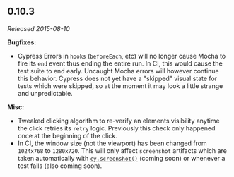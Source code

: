 ## 0.10.3

_Released 2015-08-10_

**Bugfixes:**

- Cypress Errors in `hooks` (`beforeEach`, etc) will no longer cause Mocha to
  fire its `end` event thus ending the entire run. In CI, this would cause the
  test suite to end early. Uncaught Mocha errors will however continue this
  behavior. Cypress does not yet have a "skipped" visual state for tests which
  were skipped, so at the moment it may look a little strange and unpredictable.

**Misc:**

- Tweaked clicking algorithm to re-verify an elements visibility anytime the
  click retries its `retry` logic. Previously this check only happened once at
  the beginning of the click.
- In CI, the window size (not the viewport) has been changed from `1024x768` to
  `1280x720`. This will only affect `screenshot` artifacts which are taken
  automatically with [`cy.screenshot()`](/api/commands/screenshot) (coming soon)
  or whenever a test fails (also coming soon).
